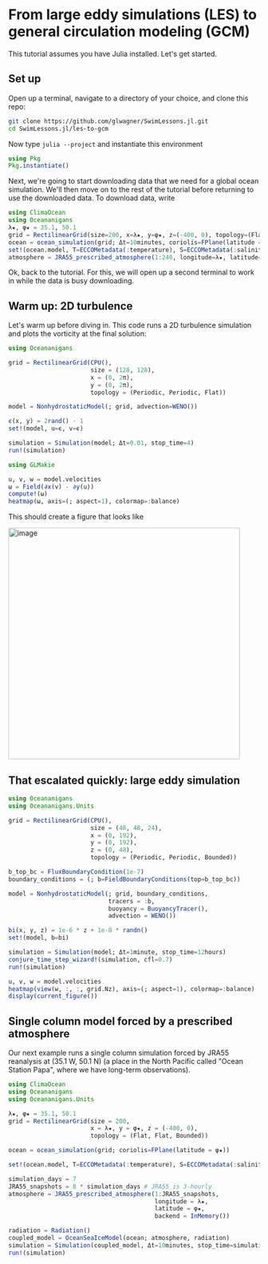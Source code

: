 # From large eddy simulations (LES) to general circulation modeling (GCM)

This tutorial assumes you have Julia installed.
Let's get started.

## Set up

Open up a terminal, navigate to a directory of your choice, and clone this repo:

```bash
git clone https://github.com/glwagner/SwimLessons.jl.git
cd SwimLessons.jl/les-to-gcm
```

Now type `julia --project` and instantiate this environment

```julia
using Pkg
Pkg.instantiate()
```

Next, we're going to start downloading data that we need for a global ocean simulation.
We'll then move on to the rest of the tutorial before returning to use the downloaded data.
To download data, write

```julia
using ClimaOcean
using Oceananigans
λ★, φ★ = 35.1, 50.1
grid = RectilinearGrid(size=200, x=λ★, y=φ★, z=(-400, 0), topology=(Flat, Flat, Bounded))
ocean = ocean_simulation(grid; Δt=10minutes, coriolis=FPlane(latitude = φ★))
set!(ocean.model, T=ECCOMetadata(:temperature), S=ECCOMetadata(:salinity))
atmosphere = JRA55_prescribed_atmosphere(1:248, longitude=λ★, latitude=φ★, backend=InMemory())
```

Ok, back to the tutorial. 
For this, we will open up a second terminal to work in while the data is busy downloading.

## Warm up: 2D turbulence

Let's warm up before diving in. This code runs a 2D turbulence simulation and plots the vorticity at the final solution:

```julia
using Oceananigans

grid = RectilinearGrid(CPU(),
                       size = (128, 128),
                       x = (0, 2π),
                       y = (0, 2π),
                       topology = (Periodic, Periodic, Flat))

model = NonhydrostaticModel(; grid, advection=WENO())

ϵ(x, y) = 2rand() - 1
set!(model, u=ϵ, v=ϵ)

simulation = Simulation(model; Δt=0.01, stop_time=4)
run!(simulation)

using GLMakie

u, v, w = model.velocities
ω = Field(∂x(v) - ∂y(u))
compute!(ω)
heatmap(ω, axis=(; aspect=1), colormap=:balance)
```

This should create a figure that looks like

<img width="464" alt="image" src="https://github.com/user-attachments/assets/bab25d97-2ffe-419f-9e2f-4100fd347670">

## That escalated quickly: large eddy simulation

```julia
using Oceananigans
using Oceananigans.Units

grid = RectilinearGrid(CPU(),
                       size = (48, 48, 24),
                       x = (0, 192),
                       y = (0, 192),
                       z = (0, 48),
                       topology = (Periodic, Periodic, Bounded))

b_top_bc = FluxBoundaryCondition(1e-7)
boundary_conditions = (; b=FieldBoundaryConditions(top=b_top_bc))

model = NonhydrostaticModel(; grid, boundary_conditions,
                            tracers = :b,
                            buoyancy = BuoyancyTracer(),
                            advection = WENO())

bi(x, y, z) = 1e-6 * z + 1e-8 * randn()
set!(model, b=bi)

simulation = Simulation(model; Δt=1minute, stop_time=12hours)
conjure_time_step_wizard!(simulation, cfl=0.7)
run!(simulation)

u, v, w = model.velocities
heatmap(view(w, :, :, grid.Nz), axis=(; aspect=1), colormap=:balance)
display(current_figure())
```

## Single column model forced by a prescribed atmosphere

Our next example runs a single column simulation forced by JRA55 reanalysis at (35.1 W, 50.1 N) (a place in the North Pacific called "Ocean Station Papa", where we have long-term observations).

```julia
using ClimaOcean
using Oceananigans
using Oceananigans.Units

λ★, φ★ = 35.1, 50.1
grid = RectilinearGrid(size = 200,
                       x = λ★, y = φ★, z = (-400, 0),
                       topology = (Flat, Flat, Bounded))

ocean = ocean_simulation(grid; coriolis=FPlane(latitude = φ★))

set!(ocean.model, T=ECCOMetadata(:temperature), S=ECCOMetadata(:salinity))

simulation_days = 7
JRA55_snapshots = 8 * simulation_days # JRA55 is 3-hourly
atmosphere = JRA55_prescribed_atmosphere(1:JRA55_snapshots,
                                         longitude = λ★,
                                         latitude = φ★,
                                         backend = InMemory())

radiation = Radiation()
coupled_model = OceanSeaIceModel(ocean; atmosphere, radiation)
simulation = Simulation(coupled_model, Δt=10minutes, stop_time=simulation_days*days)
run!(simulation)
```


